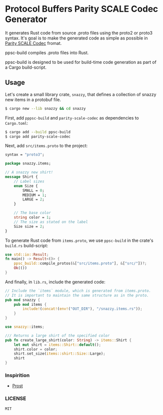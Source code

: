 # Protocol Buffers Parity SCALE Codec Generator

It generates Rust code from source .proto files using the proto2 or proto3 syntax. It's goal is to make the generated code as simple as possible in [Parity SCALE Codec](https://github.com/paritytech/parity-scale-codec) fromat.

ppsc-build compiles .proto files into Rust.

ppsc-build is designed to be used for build-time code generation as part of a Cargo build-script.

## Usage

Let's create a small library crate, `snazzy`, that defines a collection of snazzy new items in a protobuf file.

```bash
$ cargo new --lib snazzy && cd snazzy
```

First, add `pppsc-build` and `parity-scale-codec` as dependencies to `Cargo.toml`:

```bash
$ cargo add --build ppsc-build
$ cargo add parity-scale-codec
```

Next, add `src/items.proto` to the project:

```proto
syntax = "proto3";

package snazzy.items;

// A snazzy new shirt!
message Shirt {
    // Label sizes
    enum Size {
        SMALL = 0;
        MEDIUM = 1;
        LARGE = 2;
    }

    // The base color
    string color = 1;
    // The size as stated on the label
    Size size = 2;
}
```

To generate Rust code from `items.proto`, we use `ppsc-build` in the crate's `build.rs` build-script:

```rust
use std::io::Result;
fn main() -> Result<()> {
    ppsc_build::compile_protos(&["src/items.proto"], &["src/"])?;
    Ok(())
}
```

And finally, in `lib.rs`, include the generated code:

```rust
// Include the `items` module, which is generated from items.proto.
// It is important to maintain the same structure as in the proto.
pub mod snazzy {
    pub mod items {
        include!(concat!(env!("OUT_DIR"), "/snazzy.items.rs"));
    }
}

use snazzy::items;

/// Returns a large shirt of the specified color
pub fn create_large_shirt(color: String) -> items::Shirt {
    let mut shirt = items::Shirt::default();
    shirt.color = color;
    shirt.set_size(items::shirt::Size::Large);
    shirt
}
```

### Inspirition

-    [Prost](https://github.com/tokio-rs/prost)

### LICENSE

```
MIT
```
